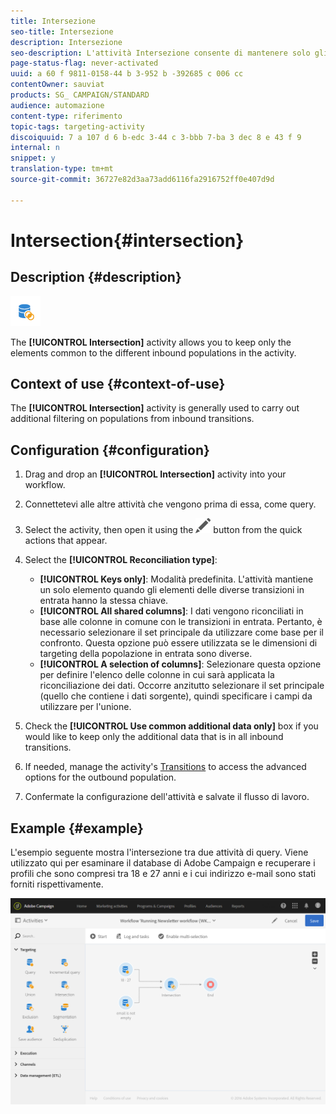 ```yaml
---
title: Intersezione
seo-title: Intersezione
description: Intersezione
seo-description: L'attività Intersezione consente di mantenere solo gli elementi comuni alle diverse popolazioni in entrata dell'attività.
page-status-flag: never-activated
uuid: a 60 f 9811-0158-44 b 3-952 b -392685 c 006 cc
contentOwner: sauviat
products: SG_ CAMPAIGN/STANDARD
audience: automazione
content-type: riferimento
topic-tags: targeting-activity
discoiquuid: 7 a 107 d 6 b-edc 3-44 c 3-bbb 7-ba 3 dec 8 e 43 f 9
internal: n
snippet: y
translation-type: tm+mt
source-git-commit: 36727e82d3aa73add6116fa2916752ff0e407d9d

---
```



# Intersection{#intersection}

## Description {#description}

![](assets/intersection.png)

The **[!UICONTROL Intersection]** activity allows you to keep only the elements common to the different inbound populations in the activity.

## Context of use {#context-of-use}

The **[!UICONTROL Intersection]** activity is generally used to carry out additional filtering on populations from inbound transitions.

## Configuration {#configuration}

1. Drag and drop an **[!UICONTROL Intersection]** activity into your workflow.
1. Connettetevi alle altre attività che vengono prima di essa, come query.
1. Select the activity, then open it using the ![](assets/edit_darkgrey-24px.png) button from the quick actions that appear.
1. Select the **[!UICONTROL Reconciliation type]**:

   * **[!UICONTROL Keys only]**: Modalità predefinita. L'attività mantiene un solo elemento quando gli elementi delle diverse transizioni in entrata hanno la stessa chiave.
   * **[!UICONTROL All shared columns]**: I dati vengono riconciliati in base alle colonne in comune con le transizioni in entrata. Pertanto, è necessario selezionare il set principale da utilizzare come base per il confronto. Questa opzione può essere utilizzata se le dimensioni di targeting della popolazione in entrata sono diverse.
   * **[!UICONTROL A selection of columns]**: Selezionare questa opzione per definire l'elenco delle colonne in cui sarà applicata la riconciliazione dei dati. Occorre anzitutto selezionare il set principale (quello che contiene i dati sorgente), quindi specificare i campi da utilizzare per l'unione.

1. Check the **[!UICONTROL Use common additional data only]** box if you would like to keep only the additional data that is in all inbound transitions.
1. If needed, manage the activity's [Transitions](../../automating/using/executing-a-workflow.md#managing-an-activity-s-outbound-transitions) to access the advanced options for the outbound population.
1. Confermate la configurazione dell'attività e salvate il flusso di lavoro.

## Example {#example}

L'esempio seguente mostra l'intersezione tra due attività di query. Viene utilizzato qui per esaminare il database di Adobe Campaign e recuperare i profili che sono compresi tra 18 e 27 anni e i cui indirizzo e-mail sono stati forniti rispettivamente.

![](assets/wkf_intersection_example.png)

